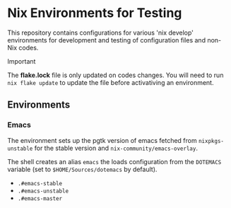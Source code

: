 # Nix Environments for Testing

This repository contains configurations for various 'nix develop' environments
for development and testing of configuration files and non-Nix codes.

> [!IMPORTANT]
> The **flake.lock** file is only updated on codes changes.  You will need to
> run `nix flake update` to update the file before activativing an environment.

## Environments

### Emacs

The environment sets up the pgtk version of emacs fetched from 
`nixpkgs-unstable` for the stable version and `nix-community/emacs-overlay`.  

The shell creates an alias `emacs` the loads configuration from the `DOTEMACS`
variable (set to `$HOME/Sources/dotemacs` by default).

  - `.#emacs-stable`
  - `.#emacs-unstable`
  - `.#emacs-master`
